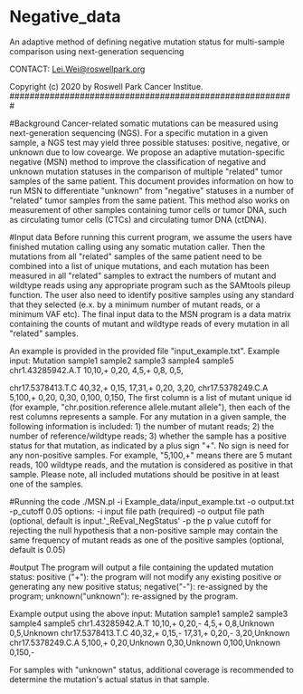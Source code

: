 # Negative_data
An adaptive method of defining negative mutation status for multi-sample comparison using next-generation sequencing

CONTACT: Lei.Wei@roswellpark.org

Copyright (c) 2020 by Roswell Park Cancer Institue. #########################################################

#Background
Cancer-related somatic mutations can be measured using next-generation sequencing (NGS). For a specific mutation in a given sample, a NGS test may yield three possible statuses: positive, negative, or unknown due to low covearge. We propose an adaptive mutation-specific negative (MSN) method to improve the classification of negative and unknown mutation statuses in the comparison of multiple "related" tumor samples of the same patient. This document provides information on how to run MSN to differentiate "unknown" from "negative" statuses in a number of "related" tumor samples from the same patient. This method also works on measurement of other samples containing tumor cells or tumor DNA, such as circulating tumor cells (CTCs) and circulating tumor DNA (ctDNA).

#Input data
Before running this current program, we assume the users have finished mutation calling using any somatic mutation caller. Then the mutations from all "related" samples of the same patient need to be combined into a list of unique mutations, and each mutation has been measured in all "related" samples to extract the numbers of mutant and wildtype reads using any appropriate program such as the SAMtools pileup function. The user also need to identify positive samples using any standard that they selected (e.x. by a minimum number of mutant reads, or a minimum VAF etc). The final input data to the MSN program is a data matrix containing the counts of mutant and wildtype reads of every mutation in all "related" samples. 

An example is provided in the provided file "input_example.txt". 
Example input:
Mutation        sample1 sample2 sample3 sample4 sample5
chr1.43285942.A.T       10,10,+ 0,20,   4,5,+   0,8,    0,5,

chr17.5378413.T.C       40,32,+ 0,15,   17,31,+ 0,20,   3,20,
chr17.5378249.C.A       5,100,+ 0,20,   0,30,   0,100,  0,150,
The first column is a list of mutant unique id (for example, "chr.position.reference allele.mutant allele"), then each of the rest columns represents a sample. For any mutation in a given sample, the following information is included: 1) the number of mutant reads; 2) the number of reference/wildtype reads; 3) whether the sample has a positive status for that mutation, as indicated by a plus sign "+". No sign is need for any non-positive samples. For example, "5,100,+" means there are 5 mutant reads,  100 wildtype reads, and the mutation is considered as positive in that sample.  Please note, all included mutations should be positive in at least one of the samples.

#Running the code
    ./MSN.pl -i Example_data/input_example.txt -o output.txt -p_cutoff 0.05
options:
-i input file path (required)
-o output file path (optional, default is input.'_ReEval_NegStatus'
-p the p value cutoff for rejecting the null hypothesis that a non-positive sample may contain the same frequency of mutant reads as one of the positive samples (optional, default is 0.05)

#output
The program will output a file containing the updated mutation status:
positive ("+"): the program will not modify any existing positive or generating any new positive status;
negative("-"): re-assigned by the program;
unknown("unknown"): re-assigned by the program. 

Example output using the above input:
Mutation        sample1 sample2 sample3 sample4 sample5
chr1.43285942.A.T       10,10,+ 0,20,-  4,5,+   0,8,Unknown     0,5,Unknown
chr17.5378413.T.C       40,32,+ 0,15,-  17,31,+ 0,20,-  3,20,Unknown
chr17.5378249.C.A       5,100,+ 0,20,Unknown    0,30,Unknown    0,100,Unknown   0,150,-

For samples with "unknown" status, additional coverage is recommended to determine the mutation's actual status in that sample. 


